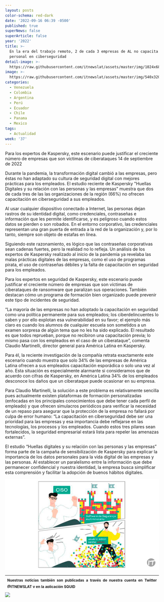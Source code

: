 ```yaml
---
layout: posts
color-schema: red-dark
date: '2022-09-16 06:39 -0500'
published: true
superNews: false
superArticle: false
year: '2022'
title: >-
  En la era del trabajo remoto, 2 de cada 3 empresas de AL no capacita a su
  personal en ciberseguridad
detail-image: >-
  https://raw.githubusercontent.com/itnewslat/assets/master/img/1024x680/ciberseguridad-en-remoto-g.jpg
image: >-
  https://raw.githubusercontent.com/itnewslat/assets/master/img/540x320/ciberseguridad-en-remoto-p.jpg
categories:
  - Venezuela
  - Colombia
  - Argentina
  - Perú
  - Ecuador
  - Chile
  - Panama
  - Mexico
tags:
  - Actualidad
week: '37'
---
```

Para los expertos de Kaspersky, este escenario puede justificar el creciente número de empresas que son víctimas de ciberataques
14 de septiembre de 2022

Durante la pandemia, la transformación digital cambió a las empresas, pero éstas no han adaptado su cultura de seguridad digital con mejores prácticas para los empleados. El estudio reciente de Kaspersky "Huellas Digitales y su relación con las personas y las empresas" muestra que dos de cada tres de las las organizaciones de la región (66%) no ofrecen capacitación en ciberseguridad a sus empleados.
 
Al usar cualquier dispositivo conectado a Internet, las personas dejan rastros de su identidad digital, como credenciales, contraseñas e información que les permite identificarse, y es peligroso cuando estos datos se pierden o son robados. En el entorno corporativo, las credenciales representan una gran puerta de entrada a la red de la organización y, por lo tanto, siempre son objeto de estafas en línea.
 
Siguiendo este razonamiento, es lógico que las contraseñas corporativas sean cadenas fuertes, pero la realidad no lo refleja. Un análisis de los expertos de Kaspersky realizado al inicio de la pandemia ya revelaba las malas prácticas digitales de las empresas, como el uso de programas pirata, el uso de contraseñas débiles y la falta de capacitación en seguridad para los empleados.
 
Para los expertos en seguridad de Kaspersky, este escenario puede justificar el creciente número de empresas que son víctimas de ciberataques de ransomware que paralizan sus operaciones. También destacan cómo un programa de formación bien organizado puede prevenir este tipo de incidentes de seguridad.
 
“La mayoría de las empresas no han adoptado la capacitación en seguridad como una política permanente para sus empleados; los ciberdelincuentes lo saben y por ello explotan esa vulnerabilidad en su favor; el ejemplo más claro es cuando los alumnos de cualquier escuela son sometidos a un examen sorpresa de algún tema que no les ha sido explicado. El resultado es que todos reprueban, porque no recibiron una capacitación previa; lo mismo pasa con los empleados en el caso de un ciberataque”, comenta Claudio Martinelli, director general para América Latina en Kaspersky.
 
Para él, la reciente investigación de la compañía retrata exactamente este escenario cuando muestra que solo 34% de las empresas de América Latina ofrecen a sus empleados capacitación esporádica o solo una vez al año.  Esta situación es especialmente alarmante si consideramos que de acuerdo con cifras de Kaspersky, en América Latina 34% de los empleados desconoce los daños que un ciberataque puede ocasionar en su empresa.
 
Para Claudio Martinelli, la solución a este problema es relativamente sencilla pues actualmente existen plataformas de formación personalizadas (enfocadas en los principales conocimientos que debe tener cada perfil de empleado) y que ofrecen simulacros periódicos para verificar la necesidad de un repaso para asegurar que la protección de la empresa no fallará por culpa de error humano: “La capacitación en ciberseguridad debe ser una prioridad para las empresas y esa importancia debe reflejarse en las tecnologías, los procesos y los empleados. Cuando estos tres pilares sean fortalecidos, la seguridad empresarial estará lista para repeler las amenazas externas”.
 
El estudio “Huellas digitales y su relación con las personas y las empresas” forma parte de la campaña de sensibilización de Kaspersky para explicar la importancia de los datos personales para la vida digital de las empresas y las personas. Al establecer un paralelismo entre la información que debe permanecer confidencial y nuestra identidad, la empresa busca simplificar esta comprensión y facilitar la adopción de buenos hábitos digitales.

![](https://raw.githubusercontent.com/itnewslat/assets/master/img/540x320/ciberseguridad-en-remoto-p.jpg)

<table style="height: 42px;" width="569">
<tbody>
<tr>
<td style="text-align: justify;"><sub><strong>Nuestras noticias también son publicadas a través de nuestra cuenta en Twitter <a href="https://twitter.com/itnewslat?lang=es">@ITNEWSLAT</a> y en la aplicación <a href="https://squidapp.co/en/">SQUID</a></strong></sub></td>
</tr>
</tbody>
</table>

<img src="https://tracker.metricool.com/c3po.jpg?hash=56f88a41e39ab42c063cc51676587a04"/>